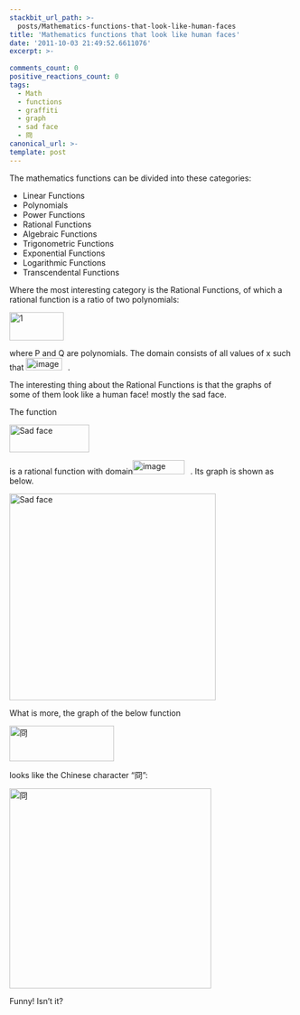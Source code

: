 ```yaml
---
stackbit_url_path: >-
  posts/Mathematics-functions-that-look-like-human-faces
title: 'Mathematics functions that look like human faces'
date: '2011-10-03 21:49:52.6611076'
excerpt: >-
  
comments_count: 0
positive_reactions_count: 0
tags: 
  - Math
  - functions
  - graffiti
  - graph
  - sad face
  - 冏
canonical_url: >-
template: post
---
```

<p>The mathematics functions can be divided into these categories:</p>  <ul>   <li>Linear Functions</li>    <li>Polynomials</li>    <li>Power Functions</li>    <li>Rational Functions</li>    <li>Algebraic Functions</li>    <li>Trigonometric Functions</li>    <li>Exponential Functions</li>    <li>Logarithmic Functions</li>    <li>Transcendental Functions</li> </ul>  <p>Where the most interesting category is the Rational Functions, of which a rational function is a ratio of two polynomials:</p>  <p><a href="http://www.zizhujy.com/blog/image.axd?picture=1.gif"><img style="background-image: none; border-right-width: 0px; margin: 0px 10px 0px 0px; padding-left: 0px; padding-right: 0px; display: inline; border-top-width: 0px; border-bottom-width: 0px; border-left-width: 0px; padding-top: 0px" title="1" border="0" alt="1" src="http://www.zizhujy.com/blog/image.axd?picture=1_thumb.gif" width="96" height="50" /></a></p>  <p>where P and Q are polynomials. The domain consists of all values of x such that <a href="http://www.zizhujy.com/blog/image.axd?picture=image_148.png"><img style="background-image: none; border-bottom: 0px; border-left: 0px; margin: 0px 10px 0px 0px; padding-left: 0px; padding-right: 0px; display: inline; border-top: 0px; border-right: 0px; padding-top: 0px" title="image" border="0" alt="image" src="http://www.zizhujy.com/blog/image.axd?picture=image_thumb_141.png" width="64" height="22" /></a>.</p>  <p>The interesting thing about the Rational Functions is that the graphs of some of them look like a human face! mostly the sad face.</p>  <p>The function</p>  <p><a title="Click to see its graph via Online Function Graffiti!" href="http://www.zizhujy.com/FunctionGraffiti?functions=(2*pow(x%2C4)%20-%20pow(x%2C2)%20%2B%201)%20%2F%20(pow(x%2C2)%20-%204)&amp;minOfx=-4.9&amp;maxOfx=4.9&amp;minOfy=-30&amp;maxOfy=55&amp;minOft=0&amp;maxOft=PI%20*%202&amp;points=200" target="_blank"><img style="background-image: none; border-bottom: 0px; border-left: 0px; margin: 0px 10px 0px 0px; padding-left: 0px; padding-right: 0px; display: inline; border-top: 0px; border-right: 0px; padding-top: 0px" title="Sad face" border="0" alt="Sad face" src="http://www.zizhujy.com/blog/image.axd?picture=image_149.png" width="141" height="49" /></a></p>  <p>is a rational function with domain<a href="http://www.zizhujy.com/blog/image.axd?picture=image_150.png"><img style="background-image: none; border-bottom: 0px; border-left: 0px; margin: 0px 10px 0px 0px; padding-left: 0px; padding-right: 0px; display: inline; border-top: 0px; border-right: 0px; padding-top: 0px" title="image" border="0" alt="image" src="http://www.zizhujy.com/blog/image.axd?picture=image_thumb_142.png" width="92" height="25" /></a>. Its graph is shown as below.</p>  <p><a title="Click to see its graph via Online Function Graffiti!" href="http://www.zizhujy.com/FunctionGraffiti?functions=(2*pow(x%2C4)%20-%20pow(x%2C2)%20%2B%201)%20%2F%20(pow(x%2C2)%20-%204)&amp;minOfx=-4.9&amp;maxOfx=4.9&amp;minOfy=-30&amp;maxOfy=55&amp;minOft=0&amp;maxOft=PI%20*%202&amp;points=200" target="_blank"><img style="background-image: none; border-bottom: 0px; border-left: 0px; margin: 0px 10px 0px 0px; padding-left: 0px; padding-right: 0px; display: inline; border-top: 0px; border-right: 0px; padding-top: 0px" title="Sad face" border="0" alt="Sad face" src="http://www.zizhujy.com/blog/image.axd?picture=image_151.png" width="365" height="366" /></a></p>  <p>What is more, the graph of the below function</p>  <p><a title="Click to see its graph via Online Function Graffiti" href="http://www.zizhujy.com/FunctionGraffiti?functions=(4*pow(x%2C%202)%20%2B%205*x%20-%201)%2F(pow(x%2C%202)%20%2B%20x%20-%203)%3B&amp;minOfx=-6&amp;maxOfx=5&amp;minOfy=-4&amp;maxOfy=9&amp;minOft=0&amp;maxOft=PI%20*%202&amp;points=500" target="_blank"><img style="background-image: none; border-bottom: 0px; border-left: 0px; margin: 0px 10px 0px 0px; padding-left: 0px; padding-right: 0px; display: inline; border-top: 0px; border-right: 0px; padding-top: 0px" title="冏" border="0" alt="冏" src="http://www.zizhujy.com/blog/image.axd?picture=image_152.png" width="185" height="63" /></a></p>          <p>looks like the Chinese character “冏”:</p>  <p><a title="Click to see its graph via Online Functin Graffiti" href="http://www.zizhujy.com/FunctionGraffiti?functions=(4*pow(x%2C%202)%20%2B%205*x%20-%201)%2F(pow(x%2C%202)%20%2B%20x%20-%203)%3B&amp;minOfx=-6&amp;maxOfx=5&amp;minOfy=-4&amp;maxOfy=9&amp;minOft=0&amp;maxOft=PI%20*%202&amp;points=500" target="_blank"><img style="background-image: none; border-bottom: 0px; border-left: 0px; margin: 0px 10px 0px 0px; padding-left: 0px; padding-right: 0px; display: inline; border-top: 0px; border-right: 0px; padding-top: 0px" title="冏" border="0" alt="冏" src="http://www.zizhujy.com/blog/image.axd?picture=image_153.png" width="357" height="354" /></a></p>  <p>Funny! Isn’t it?</p>